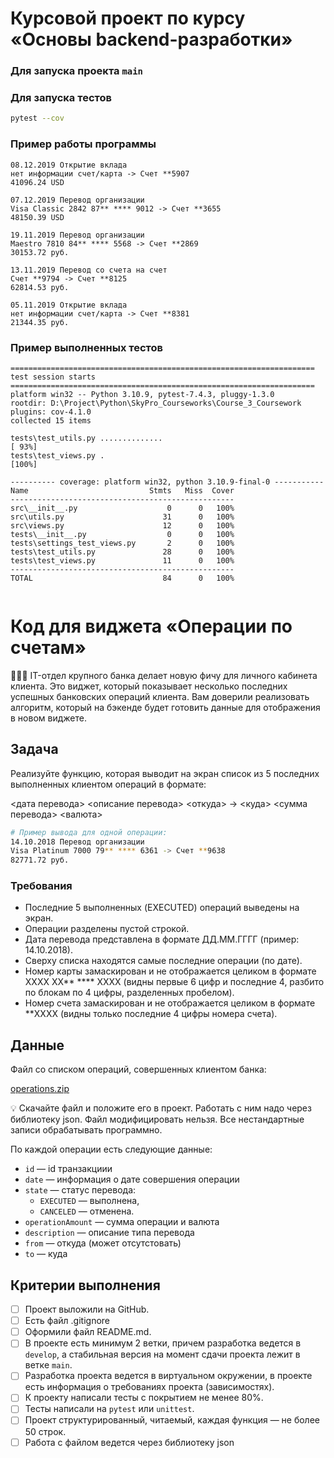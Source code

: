 # Курсовой проект по курсу «Основы backend-разработки»

### Для запуска проекта `main`
### Для запуска тестов 
```bash
pytest --cov
```
### Пример работы программы
```text
08.12.2019 Открытие вклада
нет информации счет/карта -> Счет **5907
41096.24 USD

07.12.2019 Перевод организации
Visa Classic 2842 87** **** 9012 -> Счет **3655
48150.39 USD

19.11.2019 Перевод организации
Maestro 7810 84** **** 5568 -> Счет **2869
30153.72 руб.

13.11.2019 Перевод со счета на счет
Счет **9794 -> Счет **8125
62814.53 руб.

05.11.2019 Открытие вклада
нет информации счет/карта -> Счет **8381
21344.35 руб.
```

### Пример выполненных тестов
```text
==================================================================== test session starts ====================================================================
platform win32 -- Python 3.10.9, pytest-7.4.3, pluggy-1.3.0      
rootdir: D:\Project\Python\SkyPro_Courseworks\Course_3_Coursework
plugins: cov-4.1.0                                               
collected 15 items

tests\test_utils.py ..............                                                                                                                                         [ 93%]
tests\test_views.py .                                                                                                                                                      [100%]

---------- coverage: platform win32, python 3.10.9-final-0 -----------
Name                           Stmts   Miss  Cover
--------------------------------------------------
src\__init__.py                    0      0   100%
src\utils.py                      31      0   100%
src\views.py                      12      0   100%
tests\__init__.py                  0      0   100%
tests\settings_test_views.py       2      0   100%
tests\test_utils.py               28      0   100%
tests\test_views.py               11      0   100%
--------------------------------------------------
TOTAL                             84      0   100%


```

# Код для виджета «Операции по счетам»

<aside>
👨🏻‍💻 IT-отдел крупного банка делает новую фичу для личного кабинета клиента. Это виджет, который показывает несколько последних успешных банковских операций клиента. Вам доверили реализовать алгоритм, который на бэкенде будет готовить данные для отображения в новом виджете.

</aside>

## Задача

Реализуйте функцию, которая выводит на экран список из 5 последних выполненных клиентом операций в формате:

<дата перевода> <описание перевода>
<откуда> -> <куда>
<сумма перевода> <валюта>

```bash
# Пример вывода для одной операции:
14.10.2018 Перевод организации
Visa Platinum 7000 79** **** 6361 -> Счет **9638
82771.72 руб.
```

### Требования

- Последние 5 выполненных (EXECUTED) операций выведены на экран.
- Операции разделены пустой строкой.
- Дата перевода представлена в формате ДД.ММ.ГГГГ (пример: 14.10.2018).
- Сверху списка находятся самые последние операции (по дате).
- Номер карты замаскирован и не отображается целиком в формате XXXX XX** **** XXXX (видны первые 6 цифр и последние 4, разбито по блокам по 4 цифры, разделенных пробелом).
- Номер счета замаскирован и не отображается целиком в формате **XXXX 
(видны только последние 4 цифры номера счета).

## Данные

Файл со списком операций, совершенных клиентом банка:

[operations.zip](https://s3-us-west-2.amazonaws.com/secure.notion-static.com/dd686a1e-f5aa-4c73-b4f2-163a93b8432b/operations.zip)

<aside>
💡 Скачайте файл и положите его в проект. Работать с ним надо через библиотеку json. Файл модифицировать нельзя. Все нестандартные записи обрабатывать программно.

</aside>

По каждой операции есть следующие данные:

- `id` — id транзакциии
- `date` — информация о дате совершения операции
- `state` — статус перевода:
    - `EXECUTED`  — выполнена,
    - `CANCELED`  — отменена.
- `operationAmount` — сумма операции и валюта
- `description` — описание типа перевода
- `from` — откуда (может отсутстовать)
- `to` — куда

## Критерии выполнения

- [ ]  Проект выложили на GitHub.
- [ ]  Есть файл .gitignore
- [ ]  Оформили файл README.md.
- [ ]  В проекте есть минимум 2 ветки, причем разработка ведется в `develop`, а стабильная версия на момент сдачи проекта лежит в ветке `main`.
- [ ]  Разработка проекта ведется в виртуальном окружении, в проекте есть информация о требованиях проекта (зависимостях).
- [ ]  К проекту написали тесты с покрытием не менее 80%.
- [ ]  Тесты написали на `pytest` или `unittest`.
- [ ]  Проект структурированный, читаемый, каждая функция — не более 50 строк.
- [ ]  Работа с файлом ведется через библиотеку json